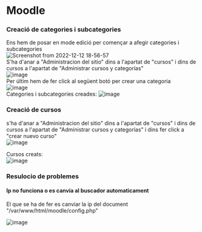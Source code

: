 
# Moodle

### Creació de categories i subcategories
Ens hem de posar en mode edició per començar a afegir categories i subcategories                                                                             
![Screenshot from 2022-12-12 18-56-57](https://user-images.githubusercontent.com/114423396/207119601-47e79641-a2e4-4019-a3c2-9dbf22dd32d8.png)                        
S'ha d'anar a "Administracion del sitio" dins a l'apartat de "cursos" i dins de cursos a l'apartat de "Administrar cursos y categorías"                                                                                                                            
![image](https://user-images.githubusercontent.com/114423396/207121247-5be5fe74-03ac-4360-9107-b6b3f25e0b3c.png)                                            
Per últim hem de fer click al següent botó per crear una categoria                                                                                               
![image](https://user-images.githubusercontent.com/114423396/207122262-77223ad6-b52a-47e5-a321-44e4ad2a68f2.png)                                               
Categories i subcategories creades:
![image](https://user-images.githubusercontent.com/114423396/207124443-013607bb-6194-4db9-ae1c-77ca7bf8112d.png)

 
### Creació de cursos                                                                                                                                        
s'ha d'anar a "Administracion del sitio" dins a l'apartat de "cursos" i dins de cursos a l'apartat de "Administrar cursos y categorías" i dins fer click a "crear nuevo curso"                                                                                                                                                           
![image](https://user-images.githubusercontent.com/114423396/207122951-6758d6ca-8423-4f3c-af4e-10649d1cfbe6.png)

Cursos creats:                                                                                                                                                                            
![image](https://user-images.githubusercontent.com/114423396/207124741-c7077c94-97fb-42bf-b326-12145a7a398a.png)


### Resulocio de problemes

#### Ip no funciona o es canvia al buscador automaticament

El que se ha de fer es canviar la ip del document "/var/www/html/moodle/config.php"

![image](https://user-images.githubusercontent.com/114423396/207105819-fc9e20dc-7b58-425e-8e24-04039f5e29bb.png)

